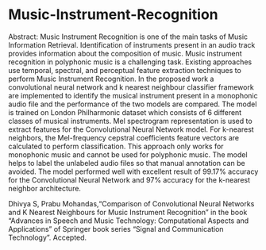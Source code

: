 # Music-Instrument-Recognition


Abstract: Music Instrument Recognition is one of the main tasks of Music Information Retrieval. Identification of instruments present in an audio track provides information about the composition of music. Music instrument recognition in polyphonic music is a challenging task. Existing approaches use temporal, spectral, and perceptual feature extraction techniques to perform Music Instrument Recognition. In the proposed work a convolutional neural network and k nearest neighbour classifier framework are implemented to identify the musical instrument present in a monophonic audio file and the performance of the two models are compared. The model is trained on London Philharmonic dataset which consists of 6 different classes of musical instruments. Mel spectrogram representation is used to extract features for the Convolutional Neural Network model. For k-nearest neighbors, the Mel-frequency cepstral coefficients feature vectors are calculated to perform classification. This approach only works for monophonic music and cannot be used for polyphonic music. The model helps to label the unlabeled audio files so that manual annotation can be avoided. The model performed well with excellent result of 99.17% accuracy for the Convolutional Neural Network and 97% accuracy for the k-nearest neighbor architecture.



Dhivya S, Prabu Mohandas,“Comparison of Convolutional Neural Networks and K Nearest Neighbours for Music Instrument
Recognition” in the book “Advances in Speech and Music Technology: Computational Aspects and Applications” of Springer book
series “Signal and Communication Technology”. Accepted.
